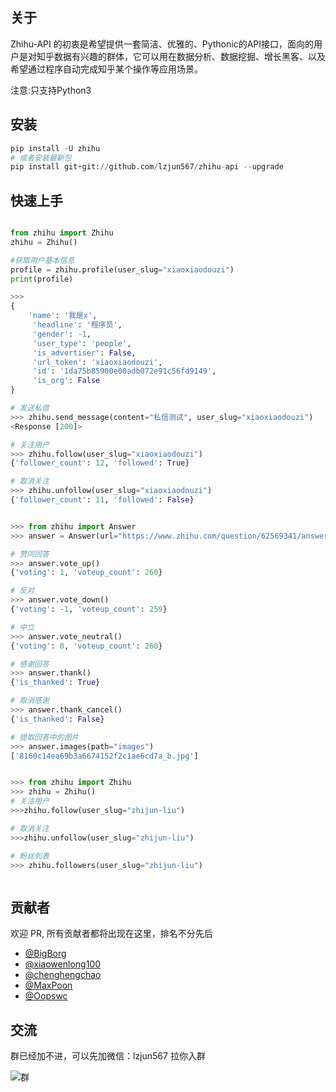 
## 关于

Zhihu-API 的初衷是希望提供一套简洁、优雅的、Pythonic的API接口，面向的用户是对知乎数据有兴趣的群体，它可以用在数据分析、数据挖掘、增长黑客、以及希望通过程序自动完成知乎某个操作等应用场景。

注意:只支持Python3

## 安装

```python
pip install -U zhihu
# 或者安装最新包
pip install git+git://github.com/lzjun567/zhihu-api --upgrade
```

## 快速上手


```python

from zhihu import Zhihu
zhihu = Zhihu()

#获取用户基本信息
profile = zhihu.profile(user_slug="xiaoxiaodouzi")
print(profile)

>>>
{
    'name': '我是x',
     'headline': '程序员',
     'gender': -1,
     'user_type': 'people',
     'is_advertiser': False,
     'url_token': 'xiaoxiaodouzi',
     'id': '1da75b85900e00adb072e91c56fd9149',
     'is_org': False
}

# 发送私信
>>> zhihu.send_message(content="私信测试", user_slug="xiaoxiaodouzi")
<Response [200]>

# 关注用户
>>> zhihu.follow(user_slug="xiaoxiaodouzi")
{'follower_count': 12, 'followed': True}

# 取消关注
>>> zhihu.unfollow(user_slug="xiaoxiaodouzi")
{'follower_count': 11, 'followed': False}


>>> from zhihu import Answer
>>> answer = Answer(url="https://www.zhihu.com/question/62569341/answer/205327777")

# 赞同回答
>>> answer.vote_up()
{'voting': 1, 'voteup_count': 260}

# 反对
>>> answer.vote_down()
{'voting': -1, 'voteup_count': 259}

# 中立
>>> answer.vote_neutral()
{'voting': 0, 'voteup_count': 260}

# 感谢回答
>>> answer.thank()
{'is_thanked': True}

# 取消感谢
>>> answer.thank_cancel()
{'is_thanked': False}

# 提取回答中的图片
>>> answer.images(path="images")
['8160c14ea69b3a6674152f2c1ae6cd7a_b.jpg']


>>> from zhihu import Zhihu
>>> zhihu = Zhihu()
# 关注用户
>>>zhihu.follow(user_slug="zhijun-liu")

# 取消关注
>>>zhihu.unfollow(user_slug="zhijun-liu")

# 粉丝列表
>>> zhihu.followers(user_slug="zhijun-liu")



```


## 贡献者
欢迎 PR, 所有贡献者都将出现在这里，排名不分先后

* [@BigBorg](https://github.com/BigBorg)
* [@xiaowenlong100](https://github.com/xiaowenlong100)
* [@chenghengchao](https://github.com/chenghengchao)
* [@MaxPoon](https://github.com/MaxPoon)
* [@Oopswc](https://github.com/Oopswc)

## 交流
群已经加不进，可以先加微信：lzjun567 拉你入群

![群](https://dn-mhke0kuv.qbox.me/30f70119cd4a840560d4.jpeg)

